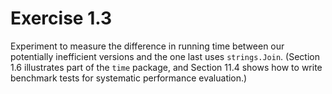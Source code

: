 # Exercise 1.3

Experiment to measure the difference in running time between our potentially
inefficient versions and the one last uses `strings.Join`.
(Section 1.6 illustrates part of the `time` package, and Section 11.4 shows
how to write benchmark tests for systematic performance evaluation.)
